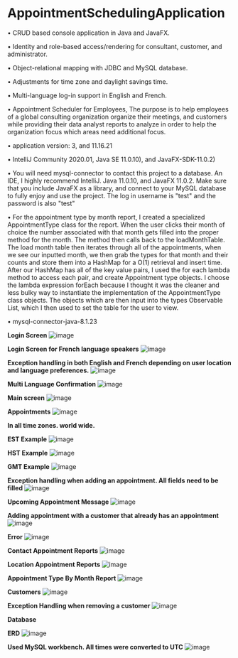 # AppointmentSchedulingApplication
•	CRUD based console application in Java and JavaFX.

•	Identity and role-based access/rendering for consultant, customer, and administrator.

•	Object-relational mapping with JDBC and MySQL database.

•	Adjustments for time zone and daylight savings time.

•	Multi-language log-in support in English and French.


•  Appointment Scheduler for Employees, The purpose is to help employees of a global consulting organization organize their meetings, and customers
while providing their data analyst reports to analyze  in order to help the organization focus which areas need additional focus.

•  application version: 3, and 11.16.21

•  IntelliJ Community 2020.01, Java SE 11.0.10), and JavaFX-SDK-11.0.2)

•  You will need mysql-connector to contact this project to a database. An IDE, I highly recommend IntelliJ. Java 11.0.10, and JavaFX 11.0.2. Make sure that you include JavaFX as
a library, and connect to your MySQL database to fully enjoy and use the project. The log in username is "test" and the password is also "test"

•  For the appointment type by month report, I created a specialized AppointmentType class for the report. When the user clicks their month of choice
the number associated with that month gets filled into the proper method for the month. The method then calls back to the loadMonthTable. The load month
table then iterates through all of the appointments, when we see our inputted month, we then grab the types for that month and their counts and store
them into a HashMap for a O(1) retrieval and insert time. After our HashMap has all of the key value pairs, I used the for each lambda method to access
each pair, and create Appointment type objects. I choose the lambda expression forEach because I thought it was the cleaner and less bulky way to instantiate
 the implementation of the AppointmentType class objects. The objects which are then input into the types Observable List, which I then used to set the table for the user to view.

•  mysql-connector-java-8.1.23


**Login Screen**
![image](https://user-images.githubusercontent.com/30645979/142281468-bffee522-3ad0-473f-9f83-b61f2feba53a.png)

**Login Screen for French language speakers**
![image](https://user-images.githubusercontent.com/30645979/142286594-39f637d9-9688-45a5-a5b2-8e9fecd062db.png)

**Exception handling in both English and French depending on user location and language preferences.**
![image](https://user-images.githubusercontent.com/30645979/142286724-2f877679-6b84-4e8c-a753-58dff640724e.png)

**Multi Language Confirmation**
![image](https://user-images.githubusercontent.com/30645979/142286786-49269bf5-8de9-4929-9d6c-f724ac05df8f.png)

**Main screen**
![image](https://user-images.githubusercontent.com/30645979/142284532-3955aa19-2f58-4c4e-9c62-119ebe5745d1.png)

**Appointments**
![image](https://user-images.githubusercontent.com/30645979/142277779-f85bbd78-097d-42e2-a324-07ee2b8ba5e5.png)

**In all time zones. world wide.**

**EST Example**
![image](https://user-images.githubusercontent.com/30645979/142281734-556dafd4-6900-4f8a-b4a0-b86a122f6b59.png)

**HST Example**
![image](https://user-images.githubusercontent.com/30645979/142281920-4a0e9f87-bcda-41d5-a745-22e4b97ab585.png)

**GMT Example**
![image](https://user-images.githubusercontent.com/30645979/142282184-0ebdefa4-34c6-4329-8ec2-7f5033be39b9.png)


**Exception handling when adding an appointment. All fields need to be filled**
![image](https://user-images.githubusercontent.com/30645979/142278058-d8db5e53-3f03-45c0-b4f7-25825351cbf3.png)

**Upcoming Appointment Message**
![image](https://user-images.githubusercontent.com/30645979/142278255-9bed938b-465d-4839-8c83-20653ecc2fef.png)


**Adding appointment with a customer that already has an appointment**
![image](https://user-images.githubusercontent.com/30645979/142278733-939e8f01-5aec-4198-8ac9-c8f99e4ea15a.png)

**Error**
![image](https://user-images.githubusercontent.com/30645979/142278775-029cbbed-65e4-4e4e-8ae1-bea1bda5efed.png)

**Contact Appointment Reports**
![image](https://user-images.githubusercontent.com/30645979/142278986-40996c64-f8af-468a-b500-e1bd59ea1917.png)

**Location Appointment Reports**
![image](https://user-images.githubusercontent.com/30645979/142279084-60168e0f-6a82-4b45-a8ff-4994c877e712.png)

**Appointment Type By Month Report**
![image](https://user-images.githubusercontent.com/30645979/142281118-21556cd5-6d6b-4ad6-be57-d0c31b39d33b.png)

**Customers**
![image](https://user-images.githubusercontent.com/30645979/142285399-299b68d5-8ae5-4056-a62a-e000a0f9627b.png)

**Exception Handling when removing a customer**
![image](https://user-images.githubusercontent.com/30645979/142285485-c41b6106-6b8e-4182-a2cd-076a9c73b708.png)

**Database**

**ERD**
![image](https://user-images.githubusercontent.com/30645979/140667700-9d4419ef-a1fc-4bed-8992-fba7585ec16d.png)


**Used MySQL workbench. All times were converted to UTC**
![image](https://user-images.githubusercontent.com/30645979/142285048-4074db1a-7157-4a23-856f-70518194dba3.png)



